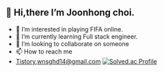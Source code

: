 ## 👋 Hi,there I’m Joonhong choi.
- 👀 I’m interested in playing FIFA online.
- 🌱 I’m currently learning Full stack engineer.
- 💞️ I’m looking to collaborate on someone
- 📫 How to reach me 
- [Tistory](https://wnsghd04.tistory.com/),wnsghd14@gmail.com
[![Solved.ac Profile](http://mazassumnida.wtf/api/generate_badge?boj=wnsghd04)](https://solved.ac/wnsghd04)<br/>
<!---
wnsghd14/wnsghd14 is a ✨ special ✨ repository because its `README.md` (this file) appears on your GitHub profile.
You can click the Preview link to take a look at your changes.
--->
